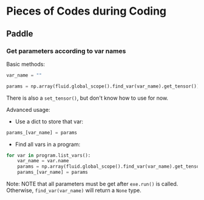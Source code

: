 # Pieces of Codes during Coding

## Paddle

### Get parameters according to var names

Basic methods:

``` python
var_name = ""

params = np.array(fluid.global_scope().find_var(var_name).get_tensor())

```

There is also a `set_tensor()`, but don't know how to use for now.

Advanced usage:

* Use a dict to store that var:
``` python
params_[var_name] = params
```

* Find all vars in a program:
``` python
for var in program.list_vars():
    var_name = var.name
    params = np.array(fluid.global_scope().find_var(var_name).get_tensor())
    params_[var_name] = params
```

Note: NOTE that all parameters must be get after `exe.run()` is called. Otherwise, `find_var(var_name)` will return a `None` type. 
